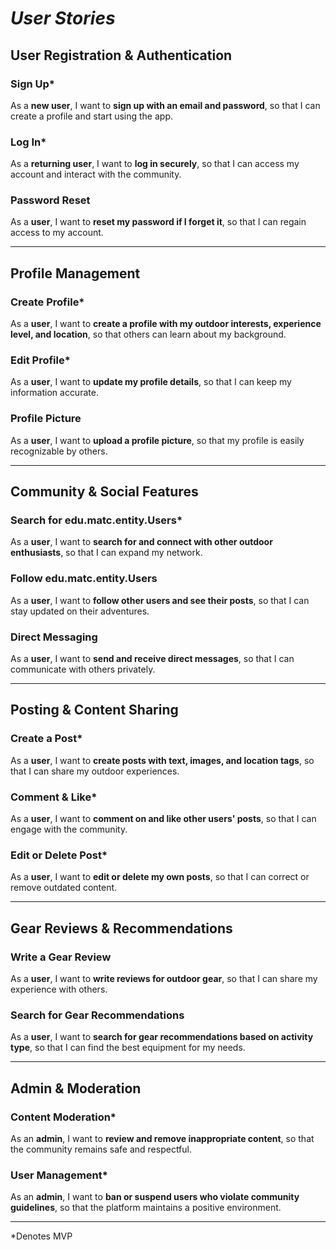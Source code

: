 # *User Stories*

## User Registration & Authentication

### Sign Up*

As a **new user**, I want to **sign up with an email and password**, so that I can create a profile and start using the app.  

### Log In*

As a **returning user**, I want to **log in securely**, so that I can access my account and interact with the community.  

### Password Reset

As a **user**, I want to **reset my password if I forget it**, so that I can regain access to my account.  

---  

## Profile Management

### Create Profile*

As a **user**, I want to **create a profile with my outdoor interests, experience level, and location**, so that others can learn about my background.  

### Edit Profile*

As a **user**, I want to **update my profile details**, so that I can keep my information accurate.  

### Profile Picture 

As a **user**, I want to **upload a profile picture**, so that my profile is easily recognizable by others.  

---  

## Community & Social Features 

### Search for edu.matc.entity.Users*

As a **user**, I want to **search for and connect with other outdoor enthusiasts**, so that I can expand my network.  

### Follow edu.matc.entity.Users

As a **user**, I want to **follow other users and see their posts**, so that I can stay updated on their adventures.  

### Direct Messaging 

As a **user**, I want to **send and receive direct messages**, so that I can communicate with others privately.  

---  

## Posting & Content Sharing

### Create a Post* 

As a **user**, I want to **create posts with text, images, and location tags**, so that I can share my outdoor experiences.  

### Comment & Like*

As a **user**, I want to **comment on and like other users' posts**, so that I can engage with the community.  

### Edit or Delete Post* 

As a **user**, I want to **edit or delete my own posts**, so that I can correct or remove outdated content.  

---  

## Gear Reviews & Recommendations

### Write a Gear Review

As a **user**, I want to **write reviews for outdoor gear**, so that I can share my experience with others.  

### Search for Gear Recommendations  

As a **user**, I want to **search for gear recommendations based on activity type**, so that I can find the best equipment for my needs.  

---  

## Admin & Moderation

### Content Moderation* 

As an **admin**, I want to **review and remove inappropriate content**, so that the community remains safe and respectful.  

### User Management*  

As an **admin**, I want to **ban or suspend users who violate community guidelines**, so that the platform maintains a positive environment.  

---
*Denotes MVP
